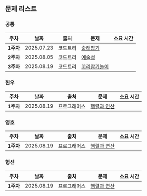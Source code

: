 ## 문제 리스트 

<h3>공통</h3>

|주차|날짜|출처|문제|소요 시간|
|--|--|--|--|--|
|**1주차** |2025.07.23|코드트리|[술래잡기](https://www.codetree.ai/ko/frequent-problems/samsung-sw/problems/hide-and-seek/description)|
|**2주차** |2025.08.05|코드트리|[예술성](https://www.codetree.ai/ko/frequent-problems/samsung-sw/problems/artistry/description)|
|**3주차** |2025.08.19|코드트리|[꼬리잡기놀이](https://www.codetree.ai/ko/frequent-problems/samsung-sw/problems/tail-catch-play/description)|

<h3>헌우</h3>

|주차|날짜|출처|문제|소요 시간|
|--|--|--|--|--|
|**1주차** |2025.08.19|프로그래머스|[행렬과 연산](https://school.programmers.co.kr/learn/courses/30/lessons/118670)|


<h3>영호</h3>

|주차|날짜|출처|문제|소요 시간|
|--|--|--|--|--|
|**1주차** |2025.08.19|프로그래머스|[행렬과 연산](https://school.programmers.co.kr/learn/courses/30/lessons/118670)|

<h3>형선</h3>

|주차|날짜|출처|문제|소요 시간|
|--|--|--|--|--|
|**1주차** |2025.08.19|프로그래머스|[행렬과 연산](https://school.programmers.co.kr/learn/courses/30/lessons/118670)|

